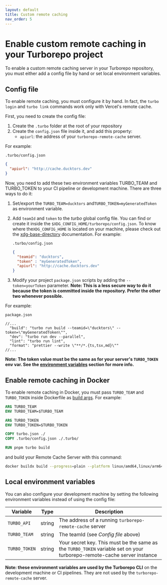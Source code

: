 ```yaml
---
layout: default
title: Custom remote caching
nav_order: 5
---
```


# Enable custom remote caching in your Turborepo project

To enable a custom remote caching server in your Turborepo repository, you must
either add a config file by hand or set local environment variables.

## Config file

To enable remote caching, you must configure it by hand. In fact, the `turbo login` and `turbo link` commands work only with Vercel's remote cache.

First, you need to create the config file:

1. Create the `.turbo` folder at the root of your repository
2. Create the `config.json` file inside it, and add this property:
    - `apiurl`: the address of your `turborepo-remote-cache` server.

For example:

`.turbo/config.json`
```json
{
  "apiurl": "http://cache.ducktors.dev"
}
```

Now, you need to add these two environment variables TURBO_TEAM and TURBO_TOKEN to your CI pipeline or development machine. There are three ways to do it:

1. Set/export the `TURBO_TEAM=ducktors` and`TURBO_TOKEN=myGeneratedToken` as environment variable.
2. Add `teamId` and `token` to the *turbo* global config file. You can find or create it inside the `$XDG_CONFIG_HOME/turborepo/config.json`. To know where the`XDG_CONFIG_HOME` is located on your machine, please check out the [xdg-base-directory](https://github.com/adrg/xdg#xdg-base-directory) documentation. For example:

    `.turbo/config.json`

    ```json
    {
      "teamid": "ducktors",
      "token" : "myGeneratedToken",
      "apiurl": "http://cache.ducktors.dev"
    }
    ```

3. Modify your project `package.json` scripts by adding the `--token=yourToken` parameter. __Note: This is a less secure way to do it because the token is committed inside the repository. Prefer the other two whenever possible.__

For example:

`package.json`
```jsonc
//...
  "build": "turbo run build --teamid=\"ducktors\" --token=\"myGeneratedToken\"",
  "dev": "turbo run dev --parallel",
  "lint": "turbo run lint",
  "format": "prettier --write \"**/*.{ts,tsx,md}\""
//...
```

__Note: The token value must be the same as for your server's `TURBO_TOKEN` env var. See the [environment variables](https://ducktors.github.io/turborepo-remote-cache/environment-variables) section for more info.__


## Enable remote caching in Docker
To enable remote caching in Docker, you must pass `TURBO_TEAM` and `TURBO_TOKEN` inside Dockerfile as [build args](https://docs.docker.com/build/guide/build-args/).
For example:

```Dockerfile
ARG TURBO_TEAM
ENV TURBO_TEAM=$TURBO_TEAM

ARG TURBO_TOKEN
ENV TURBO_TOKEN=$TURBO_TOKEN

COPY turbo.json ./
COPY .turbo/config.json ./.turbo/

RUN pnpm turbo build
```
and build your Remote Cache Server with this command:

```sh
docker buildx build --progress=plain --platform linux/amd64,linux/arm64 -f Dockerfile . --build-arg TURBO_TEAM=“ducktors” --build-arg TURBO_TOKEN=“myGeneratedToken“ --no-cache
```

## Local environment variables

You can also configure your development machine by setting the following environment variables instead of using the config file:

| Variable      | Type   | Description |
| ------------- | ------ | ----------- |
| `TURBO_API`   | string | The address of a running `turborepo-remote-cache` server |
| `TURBO_TEAM`  | string | The teamId (see *Config file* above)|
| `TURBO_TOKEN` | string | Your secret key. This must be the same as the `TURBO_TOKEN` variable set on your turborepo-remote-cache server instance |

**Note: these environment variables are used by the Turborepo CLI** on the development machine or CI pipelines. They are not used by the `turborepo-remote-cache` server.
